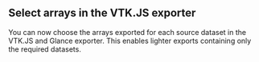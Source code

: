 ## Select arrays in the VTK.JS exporter

You can now choose the arrays exported for each source dataset in the VTK.JS and Glance exporter. This enables lighter exports containing only the required datasets.

